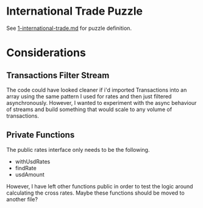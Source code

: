# International Trade Puzzle
See [1-international-trade.md](1-international-trade.md) for puzzle definition.

# Considerations

## Transactions Filter Stream

The code could have looked cleaner if i'd imported Transactions into an array using the same pattern I used for rates and then just filtered asynchronously. However, I wanted to experiment with the async behaviour of streams and build something that would scale to any volume of transactions.

## Private Functions

The public rates interface only needs to be the following.

* withUsdRates
* findRate
* usdAmount

However, I have left other functions public in order to test the logic around calculating the cross rates. Maybe these functions should be moved to another file?